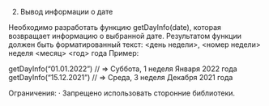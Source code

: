 2. Вывод информации о дате

Необходимо разработать функцию getDayInfo(date), которая возвращает информацию о выбранной дате.
Результатом функции должен быть форматированный текст:
<день недели>, <номер недели> неделя <месяц> <год> года
Пример:

getDayInfo(“01.01.2022”) // => Суббота, 1 неделя Января 2022 года
getDayInfo(“15.12.2021”) // => Среда, 3 неделя Декабря 2021 года

Ограничения:
· Запрещено использовать сторонние библиотеки.

